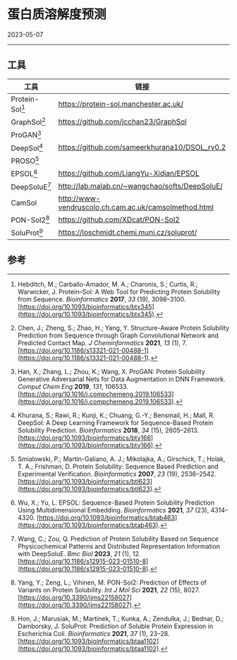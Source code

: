# 蛋白质溶解度预测

2023-05-07
***

## 工具

| 工具            | 链接                                                  |
| --------------- | ----------------------------------------------------- |
| Protein-Sol[^1] | https://protein-sol.manchester.ac.uk/                 |
| GraphSol[^2]    | https://github.com/jcchan23/GraphSol                  |
| ProGAN[^3]      |                                                       |
| DeepSol[^4]     | https://github.com/sameerkhurana10/DSOL_rv0.2         |
| PROSO[^5]       |                                                       |
| EPSOL[^6]       | https://github.com/LiangYu-Xidian/EPSOL               |
| DeepSoluE[^7]   | http://lab.malab.cn/~wangchao/softs/DeepSoluE/        |
| CamSol          | http://www-vendruscolo.ch.cam.ac.uk/camsolmethod.html |
| PON-Sol2[^8]    | https://github.com/XDcat/PON-Sol2                     |
| SoluProt[^9]    | https://loschmidt.chemi.muni.cz/soluprot/             |

## 参考

[^1]: Hebditch, M.; Carballo-Amador, M. A.; Charonis, S.; Curtis, R.; Warwicker, J. Protein–Sol: A Web Tool for Predicting Protein Solubility from Sequence. _Bioinformatics_ **2017**, _33_ (19), 3098–3100. [https://doi.org/10.1093/bioinformatics/btx345](https://doi.org/10.1093/bioinformatics/btx345).
[^2]: Chen, J.; Zheng, S.; Zhao, H.; Yang, Y. Structure-Aware Protein Solubility Prediction from Sequence through Graph Convolutional Network and Predicted Contact Map. _J Cheminformatics_ **2021**, _13_ (1), 7. [https://doi.org/10.1186/s13321-021-00488-1](https://doi.org/10.1186/s13321-021-00488-1).
[^3]: Han, X.; Zhang, L.; Zhou, K.; Wang, X. ProGAN: Protein Solubility Generative Adversarial Nets for Data Augmentation in DNN Framework. _Comput Chem Eng_ **2019**, _131_, 106533. [https://doi.org/10.1016/j.compchemeng.2019.106533](https://doi.org/10.1016/j.compchemeng.2019.106533).
[^4]: Khurana, S.; Rawi, R.; Kunji, K.; Chuang, G.-Y.; Bensmail, H.; Mall, R. DeepSol: A Deep Learning Framework for Sequence-Based Protein Solubility Prediction. _Bioinformatics_ **2018**, _34_ (15), 2605–2613. [https://doi.org/10.1093/bioinformatics/bty166](https://doi.org/10.1093/bioinformatics/bty166).
[^5]: Smialowski, P.; Martin-Galiano, A. J.; Mikolajka, A.; Girschick, T.; Holak, T. A.; Frishman, D. Protein Solubility: Sequence Based Prediction and Experimental Verification. _Bioinformatics_ **2007**, _23_ (19), 2536–2542. [https://doi.org/10.1093/bioinformatics/btl623](https://doi.org/10.1093/bioinformatics/btl623).
[^6]: Wu, X.; Yu, L. EPSOL: Sequence-Based Protein Solubility Prediction Using Multidimensional Embedding. _Bioinformatics_ **2021**, _37_ (23), 4314–4320. [https://doi.org/10.1093/bioinformatics/btab463](https://doi.org/10.1093/bioinformatics/btab463).
[^7]: Wang, C.; Zou, Q. Prediction of Protein Solubility Based on Sequence Physicochemical Patterns and Distributed Representation Information with DeepSoluE. _Bmc Biol_ **2023**, _21_ (1), 12. [https://doi.org/10.1186/s12915-023-01510-8](https://doi.org/10.1186/s12915-023-01510-8).
[^8]: Yang, Y.; Zeng, L.; Vihinen, M. PON-Sol2: Prediction of Effects of Variants on Protein Solubility. _Int J Mol Sci_ **2021**, _22_ (15), 8027. [https://doi.org/10.3390/ijms22158027](https://doi.org/10.3390/ijms22158027).
[^9]: Hon, J.; Marusiak, M.; Martinek, T.; Kunka, A.; Zendulka, J.; Bednar, D.; Damborsky, J. SoluProt: Prediction of Soluble Protein Expression in Escherichia Coli. _Bioinformatics_ **2021**, _37_ (1), 23–28. [https://doi.org/10.1093/bioinformatics/btaa1102](https://doi.org/10.1093/bioinformatics/btaa1102).